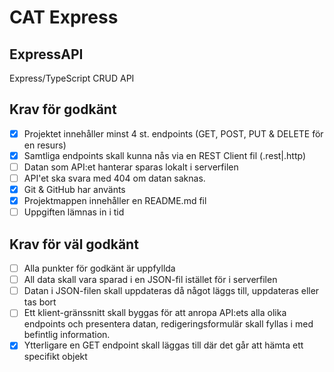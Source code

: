 # CAT Express

## ExpressAPI
Express/TypeScript CRUD API

## Krav för godkänt ##

- [X] Projektet innehåller minst 4 st. endpoints (GET, POST, PUT & DELETE för en resurs)
- [X] Samtliga endpoints skall kunna nås via en REST Client fil (.rest|.http)
- [ ] Datan som API:et hanterar sparas lokalt i serverfilen
- [ ] API'et ska svara med 404 om datan saknas.
- [X] Git & GitHub har använts
- [X] Projektmappen innehåller en README.md fil
- [ ] Uppgiften lämnas in i tid

## Krav för väl godkänt ##

- [ ] Alla punkter för godkänt är uppfyllda
- [ ] All data skall vara sparad i en JSON-fil istället för i serverfilen
- [ ] Datan i JSON-filen skall uppdateras då något läggs till, uppdateras eller tas bort
- [ ] Ett klient-gränssnitt skall byggas för att anropa API:ets alla olika endpoints och presentera datan, redigeringsformulär skall fyllas i med befintlig information.
- [X] Ytterligare en GET endpoint skall läggas till där det går att hämta ett specifikt objekt